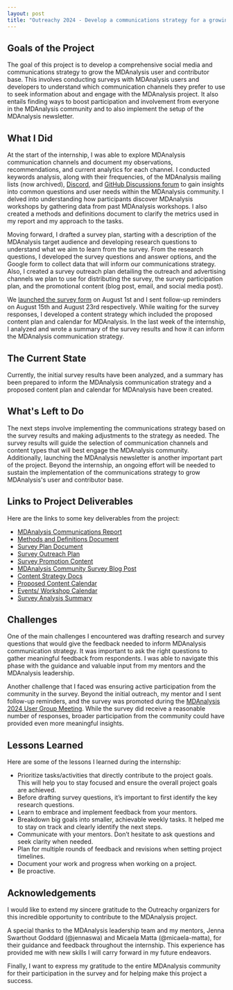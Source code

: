 ```yaml
---
layout: post
title: "Outreachy 2024 - Develop a communications strategy for a growing MDAnalysis user and contributor base"
---
```


## Goals of the Project

The goal of this project is to develop a comprehensive social media and communications strategy to grow the MDAnalysis user and contributor base. This involves conducting surveys with MDAnalysis users and developers to understand which communication channels they prefer to use to seek information about and engage with the MDAnalysis project. It also entails finding ways to boost participation and involvement from everyone in the MDAnalysis community and to also implement the setup of the MDAnalysis newsletter.

## What I Did

At the start of the internship, I was able to explore MDAnalysis communication channels and document my observations, recommendations, and current analytics for each channel. I conducted keywords analysis, along with their frequencies, of the MDAnalysis mailing lists (now archived), [Discord](https://discord.com/channels/807348386012987462/), and [GitHub Discussions forum](https://github.com/MDAnalysis/mdanalysis/discussions) to gain insights into common questions and user needs within the MDAnalysis community. I delved into understanding how participants discover MDAnalysis workshops by gathering data from past MDAnalysis workshops. I also created a methods and definitions document to clarify the metrics used in my report and my approach to the tasks.

Moving forward, I drafted a survey plan, starting with a description of the MDAnalysis target audience and developing research questions to understand what we aim to learn from the survey. From the research questions, I developed the survey questions and answer options, and the Google form to collect data that will inform our communications strategy. Also, I created a survey outreach plan detailing the outreach and advertising channels we plan to use for distributing the survey, the survey participation plan, and the promotional content (blog post, email, and social media post).

We [launched the survey form](https://www.mdanalysis.org/2024/07/31/survey-announcement/) on August 1st and I sent follow-up reminders on August 15th and August 23rd respectively. While waiting for the survey responses, I developed a content strategy which included the proposed content plan and calendar for MDAnalysis. In the last week of the internship, I analyzed and wrote a summary of the survey results and how it can inform the MDAnalysis communication strategy.

## The Current State

Currently, the initial survey results have been analyzed, and a summary has been prepared to inform the MDAnalysis communication strategy and a proposed content plan and calendar for MDAnalysis have been created.

## What's Left to Do

The next steps involve implementing the communications strategy based on the survey results and making adjustments to the strategy as needed. The survey results will guide the selection of communication channels and content types that will best engage the MDAnalysis community. Additionally, launching the MDAnalysis newsletter is another important part of the project. Beyond the internship, an ongoing effort will be needed to sustain the implementation of the communications strategy to grow MDAnalysis's user and contributor base.

## Links to Project Deliverables

Here are the links to some key deliverables from the project:

- [MDAnalysis Communications Report](https://docs.google.com/spreadsheets/d/1ARZxzOBy5MHa1UZfHyozmryDdgkBv_t652JwJ_xY6EU/edit?usp=drive_link)
- [Methods and Definitions Document](https://docs.google.com/document/d/1I-NqeWR2rYfE8KHVm7Xg-Y8JGsIFDWpBYqBlplKsbm4/edit?usp=drive_link)
- [Survey Plan Document](https://docs.google.com/document/d/16aVir2wgamMsHnQ3nHQ5mGCr2GjAnH2qglYxDgoVdas/edit?usp=drive_link)
- [Survey Outreach Plan](https://docs.google.com/spreadsheets/d/1OFVzdHiQ5CQdeFokwJC2Mp10No3SA9vA8SveWOp1rC8/edit?usp=drive_link)
- [Survey Promotion Content](https://docs.google.com/document/d/1SZIDpFcvfh6yN7pfFYm8UGm3DP7I4w-6BGzME8quGqg/edit?usp=drive_link)
- [MDAnalysis Community Survey Blog Post](https://www.mdanalysis.org/2024/07/31/survey-announcement/)
- [Content Strategy Docs](https://docs.google.com/spreadsheets/d/1p53ojMr3knXymFmeCvgPkud3oOREAymmBav2WKmLvMI/edit?usp=drive_link)
- [Proposed Content Calendar](https://docs.google.com/document/d/1qNhPhJjpAVecqy3pEr50AfQDj1MPdeYFjnFA-T6tbwI/edit?usp=sharing)
- [Events/ Workshop Calendar](https://docs.google.com/document/d/1WNOaAmvAy4A51mJo-EgHlxt6ZBDndBJo0M_ddqEQDi8/edit?usp=drive_link)
- [Survey Analysis Summary](https://docs.google.com/document/d/1kHNvyK0khwu4UBd1mU5v7YiyH6tpWpUlS22Ohzg6GfY/edit?usp=sharing)

## Challenges

One of the main challenges I encountered was drafting research and survey questions that would give the feedback needed to inform MDAnalysis communication strategy. It was important to ask the right questions to gather meaningful feedback from respondents. I was able to navigate this phase with the guidance and valuable input from my mentors and the MDAnalysis leadership.

Another challenge that I faced was ensuring active participation from the community in the survey. Beyond the initial outreach, my mentor and I sent follow-up reminders, and the survey was promoted during the [MDAnalysis 2024 User Group Meeting](https://www.mdanalysis.org/pages/ugm2024/). While the survey did receive a reasonable number of responses, broader participation from the community could have provided even more meaningful insights.

## Lessons Learned

Here are some of the lessons I learned during the internship:
- Prioritize tasks/activities that directly contribute to the project goals. This will help you to stay focused and ensure the overall project goals are achieved.
- Before drafting survey questions, it’s important to first identify the key research questions.
- Learn to embrace and implement feedback from your mentors.
- Breakdown big goals into smaller, achievable weekly tasks. It helped me to stay on track and clearly identify the next steps.
- Communicate with your mentors. Don’t hesitate to ask questions and seek clarity when needed.
- Plan for multiple rounds of feedback and revisions when setting project timelines.
- Document your work and progress when working on a project.
- Be proactive.

## Acknowledgements

I would like to extend my sincere gratitude to the Outreachy organizers for this incredible opportunity to contribute to the MDAnalysis project.

A special thanks to the MDAnalysis leadership team and my mentors, Jenna Swarthout Goddard (@jennaswa) and Micaela Matta (@micaela-matta), for their guidance and feedback throughout the internship. This experience has provided me with new skills I will carry forward in my future endeavors.

Finally, I want to express my gratitude to the entire MDAnalysis community for their participation in the survey and for helping make this project a success.
